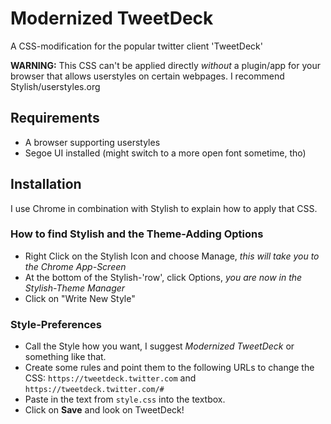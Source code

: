 # Modernized TweetDeck

A CSS-modification for the popular twitter client 'TweetDeck'

**WARNING:** This CSS can't be applied directly *without* a plugin/app for your browser that allows userstyles on certain webpages. I recommend Stylish/userstyles.org

## Requirements

* A browser supporting userstyles
* Segoe UI installed (might switch to a more open font sometime, tho)

## Installation

I use Chrome in combination with Stylish to explain how to apply that CSS.

### How to find Stylish and the Theme-Adding Options

* Right Click on the Stylish Icon and choose Manage, *this will take you to the Chrome App-Screen*
* At the bottom of the Stylish-'row', click Options, *you are now in the Stylish-Theme Manager*
* Click on "Write New Style"

### Style-Preferences

* Call the Style how you want, I suggest *Modernized TweetDeck* or something like that.
* Create some rules and point them to the following URLs to change the CSS: `https://tweetdeck.twitter.com` and `https://tweetdeck.twitter.com/#`
* Paste in the text from `style.css` into the textbox.
* Click on **Save** and look on TweetDeck!

